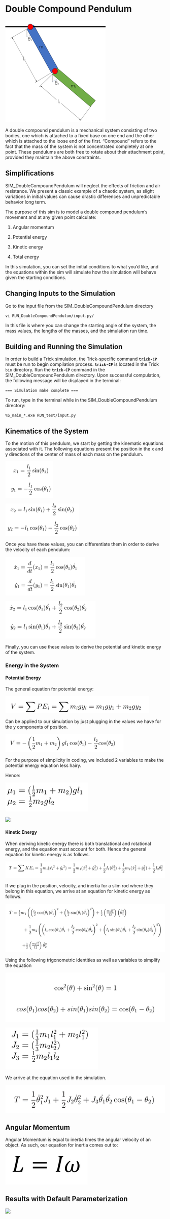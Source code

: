 # Double Compound Pendulum 


![](images/Picture1_DoubleCompoundPendulumSketch.png) 


A double compound pendulum is a mechanical system consisting of two bodies, one which is attached to a fixed base on one end and the other which is attached to the loose end of the first. “Compound” refers to the fact that the mass of the system is not concentrated completely at one point. These pendulums are both free to rotate about their attachment point, provided they maintain the above constraints. 


## Simplifications 

SIM_DoubleCompoundPendulum will neglect the effects of friction and air resistance. We present a classic example of a chaotic system, as slight variations in initial values can cause drastic differences and unpredictable behavior long term. 

The purpose of this sim is to model a double compound pendulum’s movement and at any given point calculate: 


1.  Angular momentum 

2.  Potential energy 

3.  Kinetic energy 

4.  Total energy 

In this simulation, you can set the initial conditions to what you’d like, and the equations within the sim will simulate how the simulation will behave given the starting conditions. 

## Changing Inputs to the Simulation 

Go to the input file from the SIM_DoubleCompoundPendulum directory 


    vi RUN_DoubleCompoundPendulum/input.py/ 


In this file is where you can change the starting angle of the system, the mass values, the lengths of the masses, and the simulation run time.



## Building and Running the Simulation 

In order to build a Trick simulation, the Trick-specific command **`trick-CP`** must be run to begin compilation process. **`trick-CP`** is located in the Trick `bin` directory. Run the **`trick-CP`** command in the SIM_DoubleCompoundPendulum directory. Upon successful compulation, the following message will be displayed in the terminal: 


    === Simulation make complete === 
To run, type in the terminal while in the SIM_DoubleCompoundPendulum directory: 

    %S_main_*.exe RUN_test/input.py 


## Kinematics of the System

To  the motion of this pendulum, we start by getting the kinematic equations associated with it. The following equations present the position in the x and y directions of the center of mass of each mass on the pendulum. 


![](images/Picture2_FirstSetofPositionEquations.png) 

![](images/Picture3_SecondSetofPositionEquations.png) 


Once you have these values, you can differentiate them in order to derive the velocity of each pendulum: 


![](images/Picture4_FirstsetofVelocityEquations.png) 

![](images/Picture5_SecondsetofVelocityEquations.png) 


Finally, you can use these values to derive the potential and kinetic energy of the system. 

### Energy in the System 

#### Potential Energy 

The general equation for potential energy: 


![](images/Picture6_GeneralPotentialEnergyEquation.png) 


Can be applied to our simulation by just plugging in the values we have for the y components of position. 


![](images/Picture7_PotentialEnergywithvariablespluggedin.png) 


For the purpose of simplicity in coding, we included 2 variables to make the potential energy equation less hairy. 


Hence: 

![](images/Picture8_Mu1andMu2.png) 

![](images/Picture9_FinalpotentialenergyEquation) 


#### Kinetic Energy 

When deriving kinetic energy there is both translational and rotational energy, and the equation must account for both. Hence the general equation for kinetic energy is as follows. 


![](images/Picture10_GeneralKineticEnergyEquation.png) 


If we plug in the position, velocity, and inertia for a slim rod where they belong in this equation, we arrive at an equation for kinetic energy as follows. 


![](images/Picture11_KineticEnergywithvariablespluggedin.png) 


Using the following trigonometric identities as well as variables to simplify the equation 


![](images/Picture12_TrigonometricIdentities.png) 

![](images/Picture13_J1andJ2andJ3.png) 

We arrive at the equation used in the simulation. 

![](images/Picture14_FinalkineticEnergyEquation.png) 

## Angular Momentum 
Angular Momentum is equal to inertia times the angular velocity of an object. As such, our equation for inertia comes out to:
![](images/Picture15_AngularMomentumFormula.png)

## Results with Default Parameterization
![](images/Picture16_Graphs)

